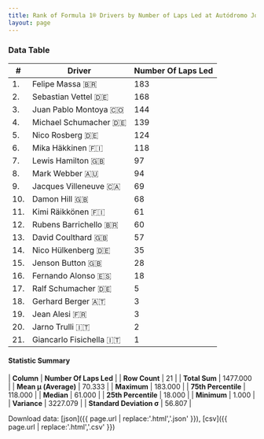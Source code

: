```yaml
---
title: Rank of Formula 1® Drivers by Number of Laps Led at Autódromo José Carlos Pace
layout: page
---
```


<canvas id="chart" width="400" height="180"></canvas>
<script>
var data = {
    "datasets": [
        {
            "backgroundColor": [
                "#9C8E8D",
                "#9C8E8D",
                "#9C8E8D",
                "#9C8E8D",
                "#9C8E8D",
                "#9C8E8D",
                "#9C8E8D",
                "#9C8E8D",
                "#9C8E8D",
                "#9C8E8D",
                "#9C8E8D",
                "#9C8E8D",
                "#9C8E8D",
                "#9C8E8D",
                "#9C8E8D",
                "#9C8E8D",
                "#9C8E8D",
                "#9C8E8D",
                "#9C8E8D",
                "#9C8E8D",
                "#9C8E8D"
            ],
            "borderColor": [
                "#1D181E",
                "#1D181E",
                "#1D181E",
                "#1D181E",
                "#1D181E",
                "#1D181E",
                "#1D181E",
                "#1D181E",
                "#1D181E",
                "#1D181E",
                "#1D181E",
                "#1D181E",
                "#1D181E",
                "#1D181E",
                "#1D181E",
                "#1D181E",
                "#1D181E",
                "#1D181E",
                "#1D181E",
                "#1D181E",
                "#1D181E"
            ],
            "borderWidth": 1,
            "data": [
                183.0,
                168.0,
                144.0,
                139.0,
                124.0,
                118.0,
                97.0,
                94.0,
                69.0,
                68.0,
                61.0,
                60.0,
                57.0,
                35.0,
                28.0,
                18.0,
                5.0,
                3.0,
                3.0,
                2.0,
                1.0
            ],
            "label": "Number Of Laps Led"
        }
    ],
    "labels": [
        "Felipe Massa",
        "Sebastian Vettel",
        "Juan Pablo Montoya",
        "Michael Schumacher",
        "Nico Rosberg",
        "Mika Häkkinen",
        "Lewis Hamilton",
        "Mark Webber",
        "Jacques Villeneuve",
        "Damon Hill",
        "Kimi Räikkönen",
        "Rubens Barrichello",
        "David Coulthard",
        "Nico Hülkenberg",
        "Jenson Button",
        "Fernando Alonso",
        "Ralf Schumacher",
        "Gerhard Berger",
        "Jean Alesi",
        "Jarno Trulli",
        "Giancarlo Fisichella"
    ]
};
var options = {
  legend: {
    display: false
  },
  scales: {
    xAxes: [{
      ticks: {
        beginAtZero: true,
        maxRotation: 180,
        display: window.innerWidth > 800
      }
    }],
    yAxes: [{
      ticks: {
        beginAtZero: true
      }
    }]
  },
  onResize: function(chart, size) {
    chart.options.scales.xAxes[0].ticks.display = size.width > 800;
  }
};
var chart = new Chart("chart", {
    data: data,
    type: 'bar',
    options: options
});
</script>



### Data Table

| # | Driver | Number Of Laps Led |
|--|--|--|
| 1. | Felipe Massa 🇧🇷 | 183 |
| 2. | Sebastian Vettel 🇩🇪 | 168 |
| 3. | Juan Pablo Montoya 🇨🇴 | 144 |
| 4. | Michael Schumacher 🇩🇪 | 139 |
| 5. | Nico Rosberg 🇩🇪 | 124 |
| 6. | Mika Häkkinen 🇫🇮 | 118 |
| 7. | Lewis Hamilton 🇬🇧 | 97 |
| 8. | Mark Webber 🇦🇺 | 94 |
| 9. | Jacques Villeneuve 🇨🇦 | 69 |
| 10. | Damon Hill 🇬🇧 | 68 |
| 11. | Kimi Räikkönen 🇫🇮 | 61 |
| 12. | Rubens Barrichello 🇧🇷 | 60 |
| 13. | David Coulthard 🇬🇧 | 57 |
| 14. | Nico Hülkenberg 🇩🇪 | 35 |
| 15. | Jenson Button 🇬🇧 | 28 |
| 16. | Fernando Alonso 🇪🇸 | 18 |
| 17. | Ralf Schumacher 🇩🇪 | 5 |
| 18. | Gerhard Berger 🇦🇹 | 3 |
| 19. | Jean Alesi 🇫🇷 | 3 |
| 20. | Jarno Trulli 🇮🇹 | 2 |
| 21. | Giancarlo Fisichella 🇮🇹 | 1 |

#### Statistic Summary

| **Column** | **Number Of Laps Led** |
| **Row Count** | 21 |
| **Total Sum** | 1477.000 |
| **Mean μ (Average)** | 70.333 |
| **Maximum** | 183.000 |
| **75th Percentile** | 118.000 |
| **Median** | 61.000 |
| **25th Percentile** | 18.000 |
| **Minimum** | 1.000 |
| **Variance** | 3227.079 |
| **Standard Deviation σ** | 56.807 |

Download data: [json]({{ page.url | replace:'.html','.json' }}), [csv]({{ page.url | replace:'.html','.csv' }})
